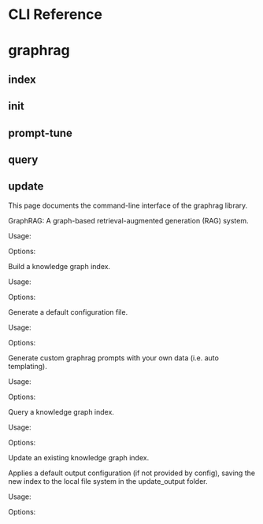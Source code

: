 # CLI Reference

# graphrag

## index

## init

## prompt-tune

## query

## update

This page documents the command-line interface of the graphrag library.

GraphRAG: A graph-based retrieval-augmented generation (RAG) system.

Usage:

Options:

Build a knowledge graph index.

Usage:

Options:

Generate a default configuration file.

Usage:

Options:

Generate custom graphrag prompts with your own data (i.e. auto templating).

Usage:

Options:

Query a knowledge graph index.

Usage:

Options:

Update an existing knowledge graph index.

Applies a default output configuration (if not provided by config), saving the new index to the local file system in the update_output folder.

Usage:

Options:

[](#__codelineno-0-1)

[](#__codelineno-1-1)

[](#__codelineno-1-2)

[](#__codelineno-1-3)

[](#__codelineno-2-1)

[](#__codelineno-3-1)

[](#__codelineno-3-2)

[](#__codelineno-3-3)

[](#__codelineno-3-4)

[](#__codelineno-3-5)

[](#__codelineno-3-6)

[](#__codelineno-3-7)

[](#__codelineno-3-8)

[](#__codelineno-3-9)

[](#__codelineno-3-10)

[](#__codelineno-3-11)

[](#__codelineno-3-12)

[](#__codelineno-3-13)

[](#__codelineno-3-14)

[](#__codelineno-3-15)

[](#__codelineno-3-16)

[](#__codelineno-3-17)

[](#__codelineno-3-18)

[](#__codelineno-3-19)

[](#__codelineno-3-20)

[](#__codelineno-3-21)

[](#__codelineno-4-1)

[](#__codelineno-5-1)

[](#__codelineno-5-2)

[](#__codelineno-5-3)

[](#__codelineno-6-1)

[](#__codelineno-7-1)

[](#__codelineno-7-2)

[](#__codelineno-7-3)

[](#__codelineno-7-4)

[](#__codelineno-7-5)

[](#__codelineno-7-6)

[](#__codelineno-7-7)

[](#__codelineno-7-8)

[](#__codelineno-7-9)

[](#__codelineno-7-10)

[](#__codelineno-7-11)

[](#__codelineno-7-12)

[](#__codelineno-7-13)

[](#__codelineno-7-14)

[](#__codelineno-7-15)

[](#__codelineno-7-16)

[](#__codelineno-7-17)

[](#__codelineno-7-18)

[](#__codelineno-7-19)

[](#__codelineno-7-20)

[](#__codelineno-7-21)

[](#__codelineno-7-22)

[](#__codelineno-7-23)

[](#__codelineno-7-24)

[](#__codelineno-7-25)

[](#__codelineno-7-26)

[](#__codelineno-7-27)

[](#__codelineno-7-28)

[](#__codelineno-7-29)

[](#__codelineno-7-30)

[](#__codelineno-7-31)

[](#__codelineno-7-32)

[](#__codelineno-7-33)

[](#__codelineno-8-1)

[](#__codelineno-9-1)

[](#__codelineno-9-2)

[](#__codelineno-9-3)

[](#__codelineno-9-4)

[](#__codelineno-9-5)

[](#__codelineno-9-6)

[](#__codelineno-9-7)

[](#__codelineno-9-8)

[](#__codelineno-9-9)

[](#__codelineno-9-10)

[](#__codelineno-9-11)

[](#__codelineno-9-12)

[](#__codelineno-9-13)

[](#__codelineno-9-14)

[](#__codelineno-9-15)

[](#__codelineno-9-16)

[](#__codelineno-9-17)

[](#__codelineno-9-18)

[](#__codelineno-9-19)

[](#__codelineno-9-20)

[](#__codelineno-9-21)

[](#__codelineno-9-22)

[](#__codelineno-9-23)

[](#__codelineno-10-1)

[](#__codelineno-11-1)

[](#__codelineno-11-2)

[](#__codelineno-11-3)

[](#__codelineno-11-4)

[](#__codelineno-11-5)

[](#__codelineno-11-6)

[](#__codelineno-11-7)

[](#__codelineno-11-8)

[](#__codelineno-11-9)

[](#__codelineno-11-10)

[](#__codelineno-11-11)

[](#__codelineno-11-12)

[](#__codelineno-11-13)

[](#__codelineno-11-14)

[](#__codelineno-11-15)

[](#__codelineno-11-16)

[](#__codelineno-11-17)

[](#__codelineno-11-18)

